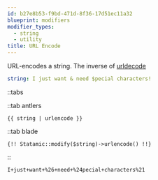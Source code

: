 ```yaml
---
id: b27e8b53-f9bd-471d-8f36-17d51ec11a32
blueprint: modifiers
modifier_types:
  - string
  - utility
title: URL Encode
---
```

URL-encodes a string. The inverse of [urldecode](/modifiers/urldecode)

```yaml
string: I just want & need $pecial characters!
```

::tabs

::tab antlers
```antlers
{{ string | urlencode }}
```
::tab blade
```blade
{!! Statamic::modify($string)->urlencode() !!}
```
::

```html
I+just+want+%26+need+%24pecial+characters%21
```
